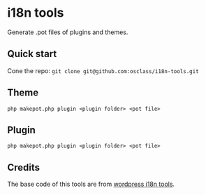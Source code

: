 # i18n tools

Generate .pot files of plugins and themes.

## Quick start

Cone the repo: ``git clone git@github.com:osclass/i18n-tools.git``

## Theme

```
php makepot.php plugin <plugin folder> <pot file>
```

## Plugin

```
php makepot.php plugin <plugin folder> <pot file>
```

## Credits

The base code of this tools are from [wordpress i18n tools](http://svn.automattic.com/wordpress-i18n/tools/trunk/).